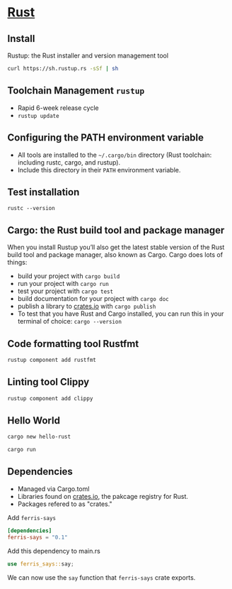 # [Rust](https://www.rust-lang.org)

## Install
Rustup: the Rust installer and version management tool
```bash
curl https://sh.rustup.rs -sSf | sh
```

## Toolchain Management `rustup`
- Rapid 6-week release cycle
- `rustup update`

## Configuring the PATH environment variable
- All tools are installed to the `~/.cargo/bin` directory (Rust toolchain: including rustc, cargo, and rustup).
- Include this directory in their `PATH` environment variable. 

## Test installation
`rustc --version`

## Cargo: the Rust build tool and package manager
When you install Rustup you’ll also get the latest stable version of the Rust build tool and package manager, also known as Cargo. Cargo does lots of things:
- build your project with `cargo build`
- run your project with `cargo run`
- test your project with `cargo test`
- build documentation for your project with `cargo doc`
- publish a library to [crates.io](https://crates.io/) with `cargo publish`
- To test that you have Rust and Cargo installed, you can run this in your terminal of choice: `cargo --version`

## Code formatting tool Rustfmt
```bash
rustup component add rustfmt
```

## Linting tool Clippy
```bash
rustup component add clippy
```

## Hello World
```bash
cargo new hello-rust
```

```bash
cargo run
```

## Dependencies
- Managed via Cargo.toml
- Libraries found on [crates.io](https://crates.io/), the pakcage registry for Rust.
- Packages refered to as "crates."

Add `ferris-says`
```toml
[dependencies]
ferris-says = "0.1"
```

Add this dependency to main.rs
```rs
use ferris_says::say;
```
We can now use the `say` function that `ferris-says` crate exports.


